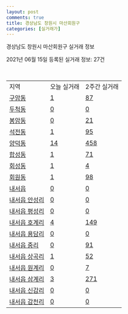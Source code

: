 ```yaml
---
layout: post
comments: true
title: 경상남도 창원시 마산회원구
categories: [실거래가]
---
```


경상남도 창원시 마산회원구 실거래 정보

2021년 06월 15일 등록된 실거래 정보: 27건

<script type="text/javascript">
  google.charts.load('current', {'packages':['corechart']});
  google.charts.setOnLoadCallback(drawChart);

  function drawChart() {
    var data = google.visualization.arrayToDataTable([['거래일', '매매', '전월세', '전매'], ['2021-02', 171, 110, 0], ['2021-03', 222, 122, 0], ['2021-04', 213, 110, 0], ['2021-05', 256, 71, 0], ['2021-06', 104, 25, 0]]);

    var options = {
      title: '최근 유형별 거래량 추이',
      legend: { position: 'bottom' }
    };

    var chart = new google.visualization.LineChart(document.getElementById('columnchart_material'));
    chart.draw(data, (options));
  }
</script>

<div id="columnchart_material" style="width: 450px; margin-left: -35px"></div>
<br>
<table class="sortable">
  <tr>
    <td>지역</td>
    <td>오늘 실거래</td>
    <td>2주간 실거래</td>
  </tr>

  
  <tr class="item">
    <td><a href="4812710100.html">구암동</a></td>
    <td><a href="4812710100.html">1</a></td>
    <td><a href="4812710100.html">87</a></td>
  </tr>
    

  <tr class="item">
    <td><a href="4812710200.html">두척동</a></td>
    <td><a href="4812710200.html">0</a></td>
    <td><a href="4812710200.html">0</a></td>
  </tr>
    

  <tr class="item">
    <td><a href="4812710300.html">봉암동</a></td>
    <td><a href="4812710300.html">0</a></td>
    <td><a href="4812710300.html">21</a></td>
  </tr>
    

  <tr class="item">
    <td><a href="4812710400.html">석전동</a></td>
    <td><a href="4812710400.html">1</a></td>
    <td><a href="4812710400.html">95</a></td>
  </tr>
    

  <tr class="item">
    <td><a href="4812710500.html">양덕동</a></td>
    <td><a href="4812710500.html">14</a></td>
    <td><a href="4812710500.html">458</a></td>
  </tr>
    

  <tr class="item">
    <td><a href="4812710600.html">합성동</a></td>
    <td><a href="4812710600.html">1</a></td>
    <td><a href="4812710600.html">71</a></td>
  </tr>
    

  <tr class="item">
    <td><a href="4812710700.html">회성동</a></td>
    <td><a href="4812710700.html">1</a></td>
    <td><a href="4812710700.html">4</a></td>
  </tr>
    

  <tr class="item">
    <td><a href="4812710800.html">회원동</a></td>
    <td><a href="4812710800.html">1</a></td>
    <td><a href="4812710800.html">98</a></td>
  </tr>
    

  <tr class="item">
    <td><a href="4812725000.html">내서읍</a></td>
    <td><a href="4812725000.html">0</a></td>
    <td><a href="4812725000.html">0</a></td>
  </tr>
    

  <tr class="item">
    <td><a href="4812725021.html">내서읍 안성리</a></td>
    <td><a href="4812725021.html">0</a></td>
    <td><a href="4812725021.html">0</a></td>
  </tr>
    

  <tr class="item">
    <td><a href="4812725022.html">내서읍 평성리</a></td>
    <td><a href="4812725022.html">0</a></td>
    <td><a href="4812725022.html">0</a></td>
  </tr>
    

  <tr class="item">
    <td><a href="4812725023.html">내서읍 호계리</a></td>
    <td><a href="4812725023.html">4</a></td>
    <td><a href="4812725023.html">149</a></td>
  </tr>
    

  <tr class="item">
    <td><a href="4812725024.html">내서읍 용담리</a></td>
    <td><a href="4812725024.html">0</a></td>
    <td><a href="4812725024.html">0</a></td>
  </tr>
    

  <tr class="item">
    <td><a href="4812725025.html">내서읍 중리</a></td>
    <td><a href="4812725025.html">0</a></td>
    <td><a href="4812725025.html">91</a></td>
  </tr>
    

  <tr class="item">
    <td><a href="4812725026.html">내서읍 상곡리</a></td>
    <td><a href="4812725026.html">1</a></td>
    <td><a href="4812725026.html">52</a></td>
  </tr>
    

  <tr class="item">
    <td><a href="4812725027.html">내서읍 원계리</a></td>
    <td><a href="4812725027.html">0</a></td>
    <td><a href="4812725027.html">7</a></td>
  </tr>
    

  <tr class="item">
    <td><a href="4812725028.html">내서읍 삼계리</a></td>
    <td><a href="4812725028.html">3</a></td>
    <td><a href="4812725028.html">271</a></td>
  </tr>
    

  <tr class="item">
    <td><a href="4812725029.html">내서읍 신감리</a></td>
    <td><a href="4812725029.html">0</a></td>
    <td><a href="4812725029.html">0</a></td>
  </tr>
    

  <tr class="item">
    <td><a href="4812725030.html">내서읍 감천리</a></td>
    <td><a href="4812725030.html">0</a></td>
    <td><a href="4812725030.html">0</a></td>
  </tr>
    


</table>


    